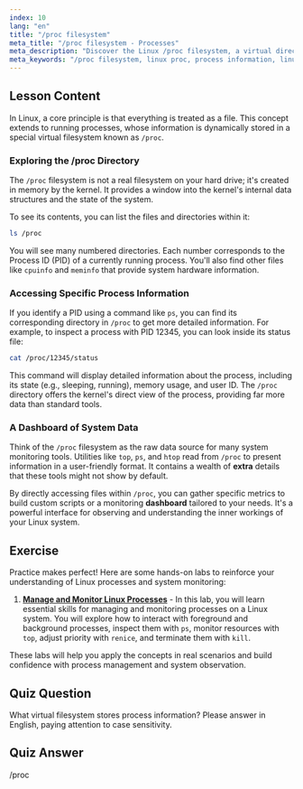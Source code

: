 ```yaml
---
index: 10
lang: "en"
title: "/proc filesystem"
meta_title: "/proc filesystem - Processes"
meta_description: "Discover the Linux /proc filesystem, a virtual directory that provides a dashboard-like view into the kernel and running processes. Learn how to access extra process details beyond standard commands."
meta_keywords: "/proc filesystem, linux proc, process information, linux proc extras, system dashboard, Linux processes, kernel information"
---
```


## Lesson Content

In Linux, a core principle is that everything is treated as a file. This concept extends to running processes, whose information is dynamically stored in a special virtual filesystem known as `/proc`.

### Exploring the /proc Directory

The `/proc` filesystem is not a real filesystem on your hard drive; it's created in memory by the kernel. It provides a window into the kernel's internal data structures and the state of the system.

To see its contents, you can list the files and directories within it:

```bash
ls /proc
```

You will see many numbered directories. Each number corresponds to the Process ID (PID) of a currently running process. You'll also find other files like `cpuinfo` and `meminfo` that provide system hardware information.

### Accessing Specific Process Information

If you identify a PID using a command like `ps`, you can find its corresponding directory in `/proc` to get more detailed information. For example, to inspect a process with PID 12345, you can look inside its status file:

```bash
cat /proc/12345/status
```

This command will display detailed information about the process, including its state (e.g., sleeping, running), memory usage, and user ID. The `/proc` directory offers the kernel's direct view of the process, providing far more data than standard tools.

### A Dashboard of System Data

Think of the `/proc` filesystem as the raw data source for many system monitoring tools. Utilities like `top`, `ps`, and `htop` read from `/proc` to present information in a user-friendly format. It contains a wealth of **extra** details that these tools might not show by default.

By directly accessing files within `/proc`, you can gather specific metrics to build custom scripts or a monitoring **dashboard** tailored to your needs. It's a powerful interface for observing and understanding the inner workings of your Linux system.

## Exercise

Practice makes perfect! Here are some hands-on labs to reinforce your understanding of Linux processes and system monitoring:

1. **[Manage and Monitor Linux Processes](https://labex.io/labs/comptia-manage-and-monitor-linux-processes-590864)** - In this lab, you will learn essential skills for managing and monitoring processes on a Linux system. You will explore how to interact with foreground and background processes, inspect them with `ps`, monitor resources with `top`, adjust priority with `renice`, and terminate them with `kill`.

These labs will help you apply the concepts in real scenarios and build confidence with process management and system observation.

## Quiz Question

What virtual filesystem stores process information? Please answer in English, paying attention to case sensitivity.

## Quiz Answer

/proc
